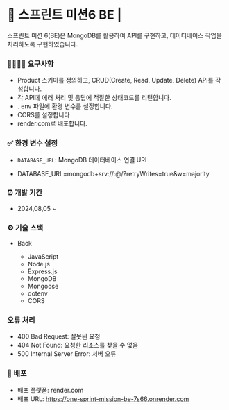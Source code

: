 # 📑 스프린트 미션6 BE | 

스프린트 미션 6(BE)은 MongoDB를 활용하여 API를 구현하고, 데이터베이스 작업을 처리하도록 구현하였습니다.

### 👨‍👩‍👧‍👦 요구사항 

- Product 스키마를 정의하고, CRUD(Create, Read, Update, Delete) API를 작성합니다.
- 각 API에 에러 처리 및 응답에 적잘한 상태코드를 리턴합니다.
- . env 파일에 환경 변수를 설정합니다.
- CORS를 설정합니다
- render.com로 배포합니다.

### ✅ 환경 변수 설정

- `DATABASE_URL`: MongoDB 데이터베이스 연결 URI

-  DATABASE_URL=mongodb+srv://<username>:<password>@<cluster-address>/<database>?retryWrites=true&w=majority

### ⏰ 개발 기간

- 2024,08,05 ~ 

### ⚙ 기술 스택
- Back

    * JavaScript
    * Node.js
    * Express.js
    * MongoDB
    * Mongoose
    * dotenv
    * CORS

### 오류 처리

- 400 Bad Request: 잘못된 요청
- 404 Not Found: 요청한 리소스를 찾을 수 없음
- 500 Internal Server Error: 서버 오류

### 🎈 배포

- 배포 플랫폼: render.com
- 배포 URL: https://one-sprint-mission-be-7s66.onrender.com

